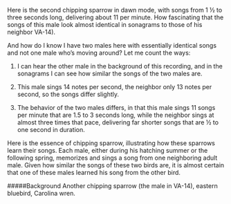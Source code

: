 Here is the second chipping sparrow in dawn mode, with songs from 1 ½ to three seconds long, delivering about 11 per minute. How fascinating that the songs of this male look almost identical in sonagrams to those of his neighbor VA-14). 

And how do I know I have two males here with essentially identical songs and not one male who’s moving around? Let me count the ways:

1. I can hear the other male in the background of this recording, and in the sonagrams I can see how similar the songs of the two males are.

2. This male sings 14 notes per second, the neighbor only 13 notes per second, so the songs differ slightly.
3. The behavior of the two males differs, in that this male sings 11 songs per minute that are 1.5 to 3 seconds long, while the neighbor sings at almost three times that pace, delivering far shorter songs that are ½ to one second in duration.

Here is the essence of chipping sparrow, illustrating how these sparrows learn their songs. Each male, either during his hatching summer or the following spring, memorizes and sings a song from one neighboring adult male. Given how similar the songs of these two birds are, it is almost certain that one of these males learned his song from the other bird. 

#####Background
Another chipping sparrow (the male in VA-14), eastern bluebird, Carolina wren.
